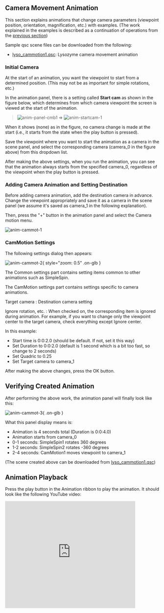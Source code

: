## Camera Movement Animation
This section explains animations that change camera parameters (viewpoint position, orientation, magnification, etc.) with examples.
(The work explained in the examples is described as a continuation of operations from the [previous section](../../cuemol2/Anim_Cmb))

Sample qsc scene files can be downloaded from the following:

*  [lyso_cammotion1.qsc](http://downloads.sourceforge.net/project/cuemol/sample-files/2.1.0.241/lyso_cammotion1.qsc): Lysozyme camera movement animation

### Initial Camera
At the start of an animation, you want the viewpoint to start from a determined position. (This may not be as important for simple rotations, etc.)

In the animation panel, there is a setting called **Start cam** as shown in the figure below, which determines from which camera viewpoint the screen is viewed at the start of the animation.

> ![anim-panel-cmb1](../../assets/images/cuemol2/Anim_Cmb/anim-panel-cmb1.png) ⇒ ![anim-startcam-1](../../assets/images/cuemol2/Anim_CameraMotion/anim-startcam-1.png)

When it shows (none) as in the figure, no camera change is made at the start (i.e., it starts from the state when the play button is pressed).

Save the viewpoint where you want to start the animation as a camera in the scene panel, and select the corresponding camera (camera_0 in the figure above) from this dropdown list.

After making the above settings, when you run the animation, you can see that the animation always starts from the specified camera_0, regardless of the viewpoint when the play button is pressed.

### Adding Camera Animation and Setting Destination
Before adding camera animation, add the destination camera in advance.
Change the viewpoint appropriately and save it as a camera in the scene panel (we assume it's saved as camera_1 in the following explanation).

Then, press the "+" button in the animation panel and select the Camera motion menu.

![anim-cammot-1](../../assets/images/cuemol2/Anim_CameraMotion/anim-cammot-1.png)

### CamMotion Settings
The following settings dialog then appears:

![anim-cammot-2](../../assets/images/cuemol2/Anim_CameraMotion/anim-cammot-2.png){ style="zoom: 0.5" .on-glb }

The Common settings part contains setting items common to other animations such as SimpleSpin.

The CamMotion settings part contains settings specific to camera animations.

Target camera
:   Destination camera setting

Ignore rotation, etc.
:   When checked on, the corresponding item is ignored during animation. For example, if you want to change only the viewpoint center to the target camera, check everything except Ignore center.

In this example:

*  Start time is 0:0:2.0 (should be default. If not, set it this way)
*  Set Duration to 0:0:2.0 (default is 1 second which is a bit too fast, so change to 2 seconds)
*  Set Quadric to 0.25
*  Set Target camera to camera_1

After making the above changes, press the OK button.

## Verifying Created Animation
After performing the above work, the animation panel will finally look like this:

![anim-cammot-3](../../assets/images/cuemol2/Anim_CameraMotion/anim-cammot-3.png){ .on-glb }

What this panel display means is:

*  Animation is 4 seconds total (Duration is 0:0:4.0)
*  Animation starts from camera_0
*  0-1 seconds: SimpleSpin1 rotates 360 degrees
*  1-2 seconds: SimpleSpin2 rotates -360 degrees
*  2-4 seconds: CamMotion1 moves viewpoint to camera_1

(The scene created above can be downloaded from
[lyso_cammotion1.qsc](http://downloads.sourceforge.net/project/cuemol/sample-files/2.1.0.241/lyso_cammotion1.qsc))

## Animation Playback
Press the play button in the Animation ribbon to play the animation.
It should look like the following YouTube video:

<iframe width="425" height="350" src="https://www.youtube.com/embed/V-Vtkx0vnxw?mute=1&controls=1&rel=0&playlist=V-Vtkx0vnxw"
        title="YouTube video player"
        frameborder="0"
        allow="autoplay; encrypted-media"
        allowfullscreen>
</iframe>
